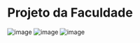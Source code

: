 # Projeto da Faculdade 
![image](https://github.com/user-attachments/assets/6228e099-97a7-41a4-90b8-1a9f6b144f93)
![image](https://github.com/user-attachments/assets/1334b783-ab34-469a-8703-1bc1e11aa4ff)
![image](https://github.com/user-attachments/assets/d2cf1a21-8903-4914-be3a-1d44082d683c)
